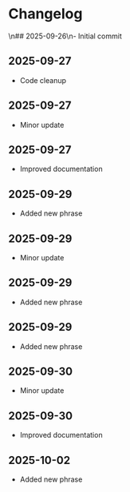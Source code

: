 # Changelog
\n## 2025-09-26\n- Initial commit

## 2025-09-27
- Code cleanup

## 2025-09-27
- Minor update

## 2025-09-27
- Improved documentation

## 2025-09-29
- Added new phrase

## 2025-09-29
- Minor update

## 2025-09-29
- Added new phrase

## 2025-09-29
- Added new phrase

## 2025-09-30
- Minor update

## 2025-09-30
- Improved documentation

## 2025-10-02
- Added new phrase
